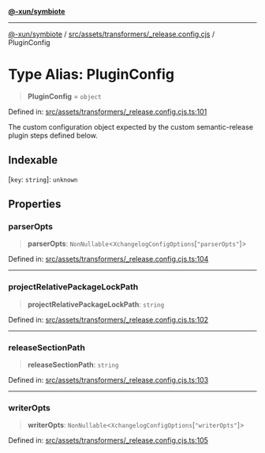 [**@-xun/symbiote**](../../../../../README.md)

***

[@-xun/symbiote](../../../../../README.md) / [src/assets/transformers/\_release.config.cjs](../README.md) / PluginConfig

# Type Alias: PluginConfig

> **PluginConfig** = `object`

Defined in: [src/assets/transformers/\_release.config.cjs.ts:101](https://github.com/Xunnamius/symbiote/blob/fda4254d9bfeb125461ee3377ddb123772e5d050/src/assets/transformers/_release.config.cjs.ts#L101)

The custom configuration object expected by the custom semantic-release
plugin steps defined below.

## Indexable

\[`key`: `string`\]: `unknown`

## Properties

### parserOpts

> **parserOpts**: `NonNullable`\<`XchangelogConfigOptions`\[`"parserOpts"`\]\>

Defined in: [src/assets/transformers/\_release.config.cjs.ts:104](https://github.com/Xunnamius/symbiote/blob/fda4254d9bfeb125461ee3377ddb123772e5d050/src/assets/transformers/_release.config.cjs.ts#L104)

***

### projectRelativePackageLockPath

> **projectRelativePackageLockPath**: `string`

Defined in: [src/assets/transformers/\_release.config.cjs.ts:102](https://github.com/Xunnamius/symbiote/blob/fda4254d9bfeb125461ee3377ddb123772e5d050/src/assets/transformers/_release.config.cjs.ts#L102)

***

### releaseSectionPath

> **releaseSectionPath**: `string`

Defined in: [src/assets/transformers/\_release.config.cjs.ts:103](https://github.com/Xunnamius/symbiote/blob/fda4254d9bfeb125461ee3377ddb123772e5d050/src/assets/transformers/_release.config.cjs.ts#L103)

***

### writerOpts

> **writerOpts**: `NonNullable`\<`XchangelogConfigOptions`\[`"writerOpts"`\]\>

Defined in: [src/assets/transformers/\_release.config.cjs.ts:105](https://github.com/Xunnamius/symbiote/blob/fda4254d9bfeb125461ee3377ddb123772e5d050/src/assets/transformers/_release.config.cjs.ts#L105)
